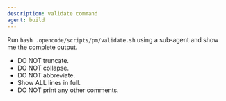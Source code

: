 ```yaml
---
description: validate command
agent: build
---
```

Run `bash .opencode/scripts/pm/validate.sh` using a sub-agent and show me the complete output.

- DO NOT truncate.
- DO NOT collapse.
- DO NOT abbreviate.
- Show ALL lines in full.
- DO NOT print any other comments.

